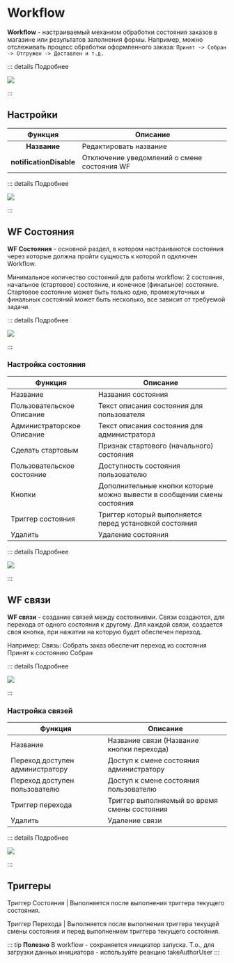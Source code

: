 # Workflow

**Workflow** - настраиваемый механизм обработки состояния заказов в магазине или результатов заполнения формы. 
Например, можно отслеживать процесс обработки оформленного заказа: ```Принят -> Собран -> Отгружен -> Доставлен и т.д. ```

::: details Подробнее

![](./1.jpg)

:::

## Настройки

|         Функция         | Описание                                    |
|:-----------------------:|---------------------------------------------|
|      **Название**       | Редактировать название                      |
| **notificationDisable** | Отключение уведомлений о смене состояния WF |

::: details Подробнее

![](./2.jpg)

:::

## WF Состояния

**WF Состояния** - основной раздел, в котором настраиваются состояния через которые должна пройти сущность к которой п
одключен Workflow.

Минимальное количество состояний для работы workflow: 2 состояния, начальное (стартовое) состояние, и 
конечное (финальное) состояние. Стартовое состояние может быть только одно, промежуточных и финальных состояний может 
быть несколько, все зависит от требуемой задачи.

::: details Подробнее

![](./5.jpg)

:::

### Настройка состояния

| Функция                    | Описание                                                                |
|----------------------------|-------------------------------------------------------------------------|
| Название                   | Названия состояния                                                      |
| Пользовательское Описание  | Текст описания состояния для пользователя                               |
| Администраторское Описание | Текст описания состояния для администратора                             |
| Сделать стартовым          | Признак стартового (начального) состояния                               |
| Пользовательское состояние | Доступность состояния пользователю                                      |
| Кнопки                     | Дополнительные кнопки которые можно вывести в сообщении смены состояния |
| Триггер состояния          | Триггер который выполняется перед установкой состояния                  |
| Удалить                    | Удаление состояния                                                      |

::: details Подробнее

![](./7.jpg)

:::

## WF связи

**WF связи** - создание связей между состояниями. Связи создаются, для перехода от одного состояния к другому. Для каждой связи, создается своя кнопка, при нажатии на которую будет обеспечен переход. 

Например: Связь: Собрать заказ обеспечит переход из состояния Принят к состоянию Собран

::: details Подробнее

![](./6.jpg)

:::

### Настройка связей

| Функция                         | Описание                                     |
|---------------------------------|----------------------------------------------|
| Название                        | Название связи (Название кнопки перехода)    |
| Переход доступен администратору | Доступ к смене состояния администратору      |
| Переход доступен пользователю   | Доступ к смене состояния пользователю        |
| Триггер перехода                | Триггер выполняемый во время смены состояния |
| Удалить                         | Удаление связи                               |

::: details Подробнее

![](./8.jpg)

:::

## Триггеры

Триггер Состояния | Выполняется после выполнения триггера текущего состояния.

Триггер Перехода | Выполняется после выполнения триггера текущей смены состояния и перед выполнением триггера текущего состояния.

::: tip **Полезно**
В workflow - сохраняется инициатор запуска. Т.о., для загрузки данных инициатора - используйте реакцию takeAuthorUser
:::